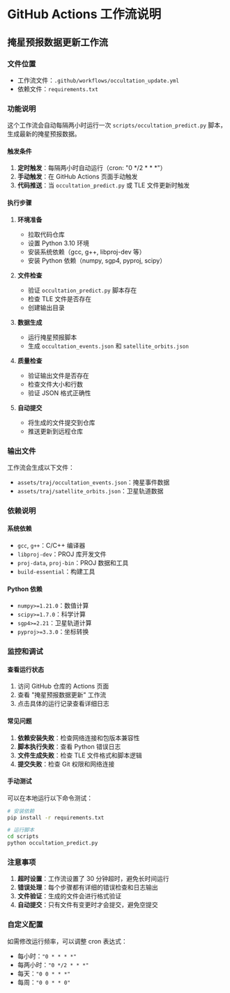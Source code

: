 # GitHub Actions 工作流说明

## 掩星预报数据更新工作流

### 文件位置
- 工作流文件：`.github/workflows/occultation_update.yml`
- 依赖文件：`requirements.txt`

### 功能说明

这个工作流会自动每隔两小时运行一次 `scripts/occultation_predict.py` 脚本，生成最新的掩星预报数据。

#### 触发条件
1. **定时触发**：每隔两小时自动运行（cron: "0 */2 * * *"）
2. **手动触发**：在 GitHub Actions 页面手动触发
3. **代码推送**：当 `occultation_predict.py` 或 TLE 文件更新时触发

#### 执行步骤
1. **环境准备**
   - 拉取代码仓库
   - 设置 Python 3.10 环境
   - 安装系统依赖（gcc, g++, libproj-dev 等）
   - 安装 Python 依赖（numpy, sgp4, pyproj, scipy）

2. **文件检查**
   - 验证 `occultation_predict.py` 脚本存在
   - 检查 TLE 文件是否存在
   - 创建输出目录

3. **数据生成**
   - 运行掩星预报脚本
   - 生成 `occultation_events.json` 和 `satellite_orbits.json`

4. **质量检查**
   - 验证输出文件是否存在
   - 检查文件大小和行数
   - 验证 JSON 格式正确性

5. **自动提交**
   - 将生成的文件提交到仓库
   - 推送更新到远程仓库

### 输出文件

工作流会生成以下文件：
- `assets/traj/occultation_events.json`：掩星事件数据
- `assets/traj/satellite_orbits.json`：卫星轨道数据

### 依赖说明

#### 系统依赖
- `gcc`, `g++`：C/C++ 编译器
- `libproj-dev`：PROJ 库开发文件
- `proj-data`, `proj-bin`：PROJ 数据和工具
- `build-essential`：构建工具

#### Python 依赖
- `numpy>=1.21.0`：数值计算
- `scipy>=1.7.0`：科学计算
- `sgp4>=2.21`：卫星轨道计算
- `pyproj>=3.3.0`：坐标转换

### 监控和调试

#### 查看运行状态
1. 访问 GitHub 仓库的 Actions 页面
2. 查看 "掩星预报数据更新" 工作流
3. 点击具体的运行记录查看详细日志

#### 常见问题
1. **依赖安装失败**：检查网络连接和包版本兼容性
2. **脚本执行失败**：查看 Python 错误日志
3. **文件生成失败**：检查 TLE 文件格式和脚本逻辑
4. **提交失败**：检查 Git 权限和网络连接

#### 手动测试
可以在本地运行以下命令测试：
```bash
# 安装依赖
pip install -r requirements.txt

# 运行脚本
cd scripts
python occultation_predict.py
```

### 注意事项

1. **超时设置**：工作流设置了 30 分钟超时，避免长时间运行
2. **错误处理**：每个步骤都有详细的错误检查和日志输出
3. **文件验证**：生成的文件会进行格式验证
4. **自动提交**：只有文件有变更时才会提交，避免空提交

### 自定义配置

如需修改运行频率，可以调整 cron 表达式：
- 每小时：`"0 * * * *"`
- 每两小时：`"0 */2 * * *"`
- 每天：`"0 0 * * *"`
- 每周：`"0 0 * * 0"` 